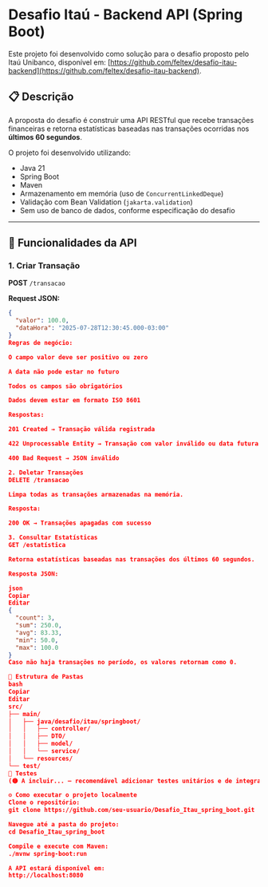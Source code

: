 # Desafio Itaú - Backend API (Spring Boot)

Este projeto foi desenvolvido como solução para o desafio proposto pelo Itaú Unibanco, disponível em: [https://github.com/feltex/desafio-itau-backend](https://github.com/feltex/desafio-itau-backend).

## 📋 Descrição

A proposta do desafio é construir uma API RESTful que recebe transações financeiras e retorna estatísticas baseadas nas transações ocorridas nos **últimos 60 segundos**.

O projeto foi desenvolvido utilizando:

- Java 21
- Spring Boot
- Maven
- Armazenamento em memória (uso de `ConcurrentLinkedDeque`)
- Validação com Bean Validation (`jakarta.validation`)
- Sem uso de banco de dados, conforme especificação do desafio

---

## 🚀 Funcionalidades da API

### 1. Criar Transação
**POST** `/transacao`

**Request JSON:**
```json
{
  "valor": 100.0,
  "dataHora": "2025-07-28T12:30:45.000-03:00"
}
Regras de negócio:

O campo valor deve ser positivo ou zero

A data não pode estar no futuro

Todos os campos são obrigatórios

Dados devem estar em formato ISO 8601

Respostas:

201 Created → Transação válida registrada

422 Unprocessable Entity → Transação com valor inválido ou data futura

400 Bad Request → JSON inválido

2. Deletar Transações
DELETE /transacao

Limpa todas as transações armazenadas na memória.

Resposta:

200 OK → Transações apagadas com sucesso

3. Consultar Estatísticas
GET /estatística

Retorna estatísticas baseadas nas transações dos últimos 60 segundos.

Resposta JSON:

json
Copiar
Editar
{
  "count": 3,
  "sum": 250.0,
  "avg": 83.33,
  "min": 50.0,
  "max": 100.0
}
Caso não haja transações no período, os valores retornam como 0.

📁 Estrutura de Pastas
bash
Copiar
Editar
src/
├── main/
│   ├── java/desafio/itau/springboot/
│   │   ├── controller/
│   │   ├── DTO/
│   │   ├── model/
│   │   └── service/
│   └── resources/
└── test/
🧪 Testes
(🟡 A incluir... – recomendável adicionar testes unitários e de integração com JUnit para validar os comportamentos esperados.)

⚙️ Como executar o projeto localmente
Clone o repositório:
git clone https://github.com/seu-usuario/Desafio_Itau_spring_boot.git

Navegue até a pasta do projeto:
cd Desafio_Itau_spring_boot

Compile e execute com Maven:
./mvnw spring-boot:run

A API estará disponível em:
http://localhost:8080